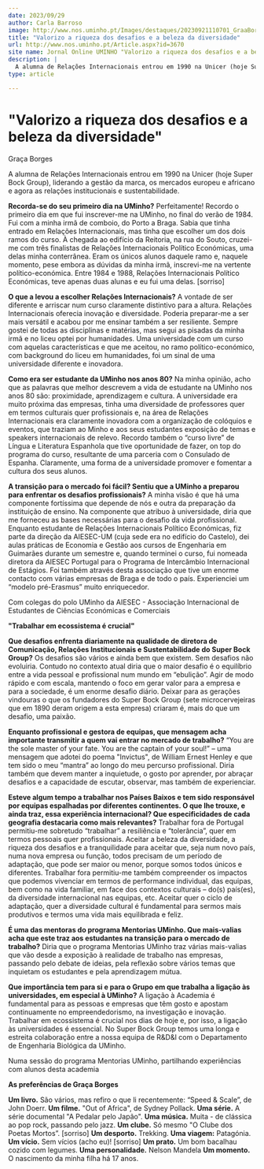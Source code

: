 ```yaml
---
date: 2023/09/29
author: Carla Barroso
image: http://www.nos.uminho.pt/Images/destaques/20230921110701_GraaBorges.jpg
title: "Valorizo a riqueza dos desafios e a beleza da diversidade"
url: http://www.nos.uminho.pt/Article.aspx?id=3670
site name: Jornal Online UMINHO "Valorizo a riqueza dos desafios e a beleza da diversidade"
description: |
  A alumna de Relações Internacionais entrou em 1990 na Unicer (hoje Super Bock Group), liderando a gestão da marca, os mercados europeu e africano e agora as relações institucionais e sustentabilidade.
type: article

---
```

# "Valorizo a riqueza dos desafios e a beleza da diversidade"




Graça Borges

A alumna de Relações Internacionais entrou em 1990 na Unicer (hoje Super Bock Group), liderando a gestão da marca, os mercados europeu e africano e agora as relações institucionais e sustentabilidade.

**Recorda-se do seu primeiro dia na UMinho?** 
Perfeitamente! Recordo o primeiro dia em que fui inscrever-me na UMinho, no final do verão de 1984. Fui com a minha irmã de comboio, do Porto a Braga. Sabia que tinha entrado em Relações Internacionais, mas tinha que escolher um dos dois ramos do curso. À chegada ao edifício da Reitoria, na rua do Souto, cruzei-me com três finalistas de Relações Internacionais Político Económicas, uma delas minha conterrânea. Eram os únicos alunos daquele ramo e, naquele momento, pese embora as dúvidas da minha irmã, inscrevi-me na vertente político-económica. Entre 1984 e 1988, Relações Internacionais Político Económicas, teve apenas duas alunas e eu fui uma delas. [sorriso]

**O que a levou a escolher Relações Internacionais?** 
A vontade de ser diferente e arriscar num curso claramente distintivo para a altura. Relações Internacionais oferecia inovação e diversidade. Poderia preparar-me a ser mais versátil e acabou por me ensinar também a ser resiliente. Sempre gostei de todas as disciplinas e matérias, mas segui as pisadas da minha irmã e no liceu optei por humanidades. Uma universidade com um curso com aquelas características e que me aceitou, no ramo político-económico, com background do liceu em humanidades, foi um sinal de uma universidade diferente e inovadora.

**Como era ser estudante da UMinho nos anos 80?** 
Na minha opinião, acho que as palavras que melhor descrevem a vida de estudante na UMinho nos anos 80 são: proximidade, aprendizagem e cultura. A universidade era muito próxima das empresas, tinha uma diversidade de professores quer em termos culturais quer profissionais e, na área de Relações Internacionais era claramente inovadora com a organização de colóquios e eventos, que traziam ao Minho e aos seus estudantes exposição de temas e speakers internacionais de relevo. Recordo também o “curso livre” de Língua e Literatura Espanhola que tive oportunidade de fazer, on top do programa do curso, resultante de uma parceria com o Consulado de Espanha. Claramente, uma forma de a universidade promover e fomentar a cultura dos seus alunos.

**A transição para o mercado foi fácil? Sentiu que a UMinho a preparou para enfrentar os desafios profissionais?** 
A minha visão é que há uma componente fortíssima que depende de nós e outra da preparação da instituição de ensino. Na componente que atribuo à universidade, diria que me forneceu as bases necessárias para o desafio da vida profissional. Enquanto estudante de Relações Internacionais Político Económicas, fiz parte da direção da AIESEC-UM (cuja sede era no edifício do Castelo), dei aulas práticas de Economia e Gestão aos cursos de Engenharia em Guimarães durante um semestre e, quando terminei o curso, fui nomeada diretora da AIESEC Portugal para o Programa de Intercâmbio Internacional de Estágios. Foi também através desta associação que tive um enorme contacto com várias empresas de Braga e de todo o país. Experienciei um “modelo pré-Erasmus” muito enriquecedor.

Com colegas do polo UMinho da AIESEC - Associação Internacional de Estudantes de Ciências Económicas e Comerciais

**"Trabalhar em ecossistema é crucial"** 

**Que desafios enfrenta diariamente na qualidade de diretora de Comunicação, Relações Institucionais e Sustentabilidade do Super Bock Group?** 
Os desafios são vários e ainda bem que existem. Sem desafios não evoluiria. Contudo no contexto atual diria que o maior desafio é o equilíbrio entre a vida pessoal e profissional num mundo em “ebulição”. Agir de modo rápido e com escala, mantendo o foco em gerar valor para a empresa e para a sociedade, é um enorme desafio diário. Deixar para as gerações vindouras o que os fundadores do Super Bock Group (sete microcervejeiras que em 1890 deram origem a esta empresa) criaram é, mais do que um desafio, uma paixão.

**Enquanto profissional e gestora de equipas, que mensagem acha importante transmitir a quem vai entrar no mercado de trabalho?** 
“You are the sole master of your fate. You are the captain of your soul!” – uma mensagem que adotei do poema "Invictus", de William Ernest Henley e que tem sido o meu “mantra” ao longo do meu percurso profissional. Diria também que devem manter a inquietude, o gosto por aprender, por abraçar desafios e a capacidade de escutar, observar, mas também de experienciar.

**Esteve algum tempo a trabalhar nos Países Baixos e tem sido responsável por equipas espalhadas por diferentes continentes. O que lhe trouxe, e ainda traz, essa experiência internacional? Que especificidades de cada geografia destacaria como mais relevantes?** 
Trabalhar fora de Portugal permitiu-me sobretudo “trabalhar” a resiliência e “tolerância”, quer em termos pessoais quer profissionais. Aceitar a beleza da diversidade, a riqueza dos desafios e a tranquilidade para aceitar que, seja num novo país, numa nova empresa ou função, todos precisam de um período de adaptação, que pode ser maior ou menor, porque somos todos únicos e diferentes. Trabalhar fora permitiu-me também compreender os impactos que podemos vivenciar em termos de performance individual, das equipas, bem como na vida familiar, em face dos contextos culturais – do(s) país(es), da diversidade internacional nas equipas, etc. Aceitar quer o ciclo de adaptação, quer a diversidade cultural é fundamental para sermos mais produtivos e termos uma vida mais equilibrada e feliz.

**É uma das mentoras do programa Mentorias UMinho. Que mais-valias acha que este traz aos estudantes na transição para o mercado de trabalho?** 
Diria que o programa Mentorias UMinho traz várias mais-valias que vão desde a exposição à realidade de trabalho nas empresas, passando pelo debate de ideias, pela reflexão sobre vários temas que inquietam os estudantes e pela aprendizagem mútua.

**Que importância tem para si e para o Grupo em que trabalha a ligação às universidades, em especial à UMinho?** 
A ligação à Academia é fundamental para as pessoas e empresas que têm gosto e apostam continuamente no empreendedorismo, na investigação e inovação. Trabalhar em ecossistema é crucial nos dias de hoje e, por isso, a ligação às universidades é essencial. No Super Bock Group temos uma longa e estreita colaboração entre a nossa equipa de R&D&I com o Departamento de Engenharia Biológica da UMinho.

Numa sessão do programa Mentorias UMinho, partilhando experiências com alunos desta academia



**As preferências de Graça Borges** 

**Um livro.** São vários, mas refiro o que li recentemente: “Speed & Scale”, de John Doerr.
**Um filme.** "Out of Africa", de Sydney Pollack.
**Uma série.** A série documental "A Pedalar pelo Japão".
**Uma música.** Muita - de clássica ao pop rock, passando pelo jazz.
**Um clube.** Só mesmo "O Clube dos Poetas Mortos”. [sorriso]
**Um desporto.** Trekking.
**Uma viagem:** Patagónia.
**Um vício.** Sem vícios (acho eu)! [sorriso]
**Um prato.** Um bom bacalhau cozido com legumes.
**Uma personalidade.** Nelson Mandela
**Um momento.** O nascimento da minha filha há 17 anos.
